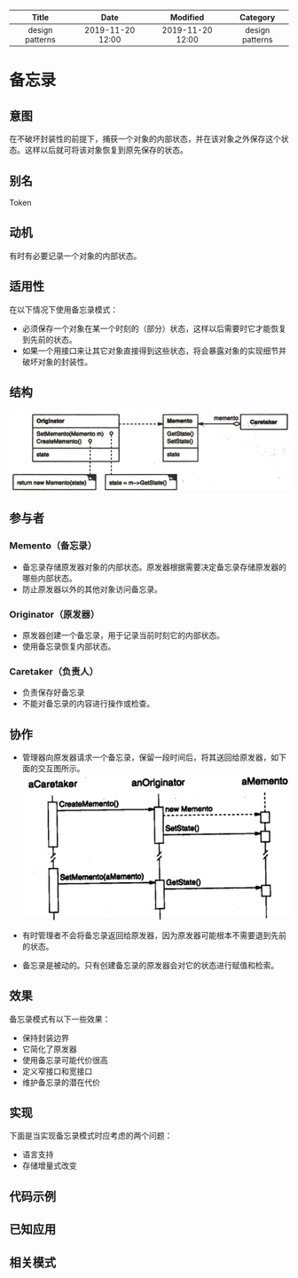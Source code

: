 | Title                | Date             | Modified         | Category          |
|:--------------------:|:----------------:|:----------------:|:-----------------:|
| design patterns      | 2019-11-20 12:00 | 2019-11-20 12:00 | design patterns   |

# 备忘录
## 意图
在不破坏封装性的前提下，捕获一个对象的内部状态，并在该对象之外保存这个状态。这样以后就可将该对象恢复到原先保存的状态。

## 别名
Token

## 动机
有时有必要记录一个对象的内部状态。


## 适用性
在以下情况下使用备忘录模式：
- 必须保存一个对象在某一个时刻的（部分）状态，这样以后需要时它才能恢复到先前的状态。
- 如果一个用接口来让其它对象直接得到这些状态，将会暴露对象的实现细节并破坏对象的封装性。

## 结构

![](./images/memento.png)


## 参与者
### Memento（备忘录）
- 备忘录存储原发器对象的内部状态。原发器根据需要决定备忘录存储原发器的哪些内部状态。
- 防止原发器以外的其他对象访问备忘录。

### Originator（原发器）
- 原发器创建一个备忘录，用于记录当前时刻它的内部状态。
- 使用备忘录恢复内部状态。

### Caretaker（负责人）
- 负责保存好备忘录
- 不能对备忘录的内容进行操作或检查。


## 协作
- 管理器向原发器请求一个备忘录，保留一段时间后，将其送回给原发器，如下面的交互图所示。
![](./images/memento-02.png)

- 有时管理者不会将备忘录返回给原发器，因为原发器可能根本不需要退到先前的状态。

- 备忘录是被动的。只有创建备忘录的原发器会对它的状态进行赋值和检索。


## 效果
备忘录模式有以下一些效果：
- 保持封装边界
- 它简化了原发器
- 使用备忘录可能代价很高
- 定义窄接口和宽接口
- 维护备忘录的潜在代价


## 实现
下面是当实现备忘录模式时应考虑的两个问题：
- 语言支持
- 存储增量式改变

## 代码示例

## 已知应用

## 相关模式
